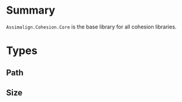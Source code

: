# Summary

`Assimalign.Cohesion.Core` is the base library for all cohesion libraries.



# Types


## Path

## Size